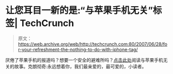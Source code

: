 # 让您耳目一新的是:“与苹果手机无关”标签| TechCrunch

> 原文：<https://web.archive.org/web/http://techcrunch.com:80/2007/06/28/for-your-refreshment-the-nothing-to-do-with-iphone-tag/>

厌倦了苹果手机的报道吗？想要一个安全的避难所吗？[点击此处](https://web.archive.org/web/20150320211142/http://crunchgear.com/category/nothing-to-do-with-iphone/)阅读与苹果手机无关的故事。克朗彻奇:永远想着你，我们最亲爱的，最可爱的，小读者。